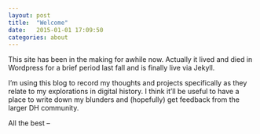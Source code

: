 ```yaml
---
layout: post
title:  "Welcome"
date:   2015-01-01 17:09:50
categories: about
---
```

This site has been in the making for awhile now. Actually it lived and died in Wordpress for a brief period last fall and is finally live via Jekyll.

I’m using this blog to record my thoughts and projects specifically as they relate to my explorations in digital history. I think it’ll be useful to have a place to write down my blunders and (hopefully) get feedback from the larger DH community.

All the best –

[jekyll]:      http://jekyllrb.com
[jekyll-gh]:   https://github.com/jekyll/jekyll
[jekyll-help]: https://github.com/jekyll/jekyll-help